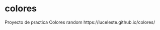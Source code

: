 # colores
<p align="left">
Proyecto de practica Colores random
https://luceleste.github.io/colores/</p>
